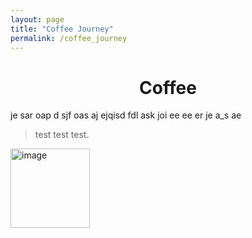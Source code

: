 ```yaml
---
layout: page
title: "Coffee Journey"
permalink: /coffee_journey
---
```


<link href="/dark.css" rel="stylesheet">

<h1 align="center"> Coffee </h1>

je  sar oap d sjf oas aj  ejqisd fdl ask joi ee ee
er je a_s ae 
  > test test test.

<img width="127" alt="image" src="https://github.com/meubleancien/meubleancien.github.io/assets/83462719/0b4421cb-aa1f-4bca-a9d5-f6854a24199f">

